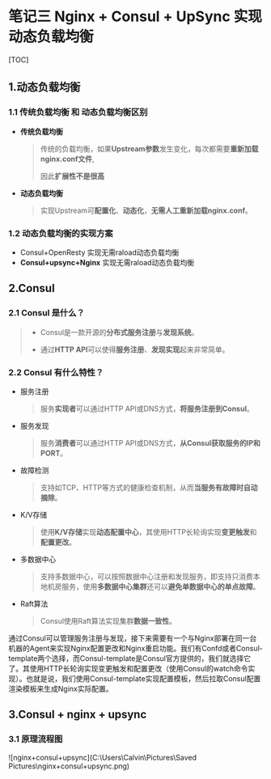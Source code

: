 # 笔记三 Nginx + Consul + UpSync 实现动态负载均衡

[TOC]

## 1.动态负载均衡



### 1.1 传统负载均衡 和 动态负载均衡区别

- **传统负载均衡**

  > 传统的负载均衡，如果**Upstream参数**发生变化，每次都需要**重新加载nginx.conf文件**,
  >
  > 因此**扩展性不是很高**

- **动态负载均衡**

  > 实现Upstream可**配置化**、**动态化**，**无需人工重新加载nginx.conf**。



### 1.2 动态负载均衡的实现方案

- Consul+OpenResty 实现无需raload动态负载均衡
- **Consul+upsync+Nginx**  实现无需raload动态负载均衡



## 2.Consul



### 2.1 Consul 是什么？

> - Consul是一款开源的**分布式服务注册**与**发现系统**。
>
> - 通过**HTTP API**可以使得**服务注册**、**发现实现**起来非常简单。



### 2.2 Consul 有什么特性？

- 服务注册

  > 服务**实现者**可以通过HTTP API或DNS方式，**将服务注册到Consul**。

- 服务发现

  > 服务**消费者**可以通过HTTP API或DNS方式，**从Consul获取服务的IP和PORT**。

- 故障检测

  > 支持如TCP、HTTP等方式的健康检查机制，从而**当服务有故障时自动摘除**。

- K/V存储

  > 使用**K/V存储**实现**动态配置中心**，其使用HTTP长轮询实现**变更触发**和**配置更改**。

- 多数据中心

  > 支持多数据中心，可以按照数据中心注册和发现服务，即支持只消费本地机房服务，使用**多数据中心集群**还可以**避免单数据中心的单点故障**。

- Raft算法

  > Consul使用Raft算法实现集群**数据一致性**。

通过Consul可以管理服务注册与发现，接下来需要有一个与Nginx部署在同一台机器的Agent来实现Nginx配置更改和Nginx重启功能。我们有Confd或者Consul-template两个选择，而Consul-template是Consul官方提供的，我们就选择它了。其使用HTTP长轮询实现变更触发和配置更改（使用Consul的watch命令实现）。也就是说，我们使用Consul-template实现配置模板，然后拉取Consul配置渲染模板来生成Nginx实际配置。



## 3.Consul + nginx + upsync 

### 3.1 原理流程图

![nginx+consul+upsync](C:\Users\Calvin\Pictures\Saved Pictures\nginx+consul+upsync.png)



